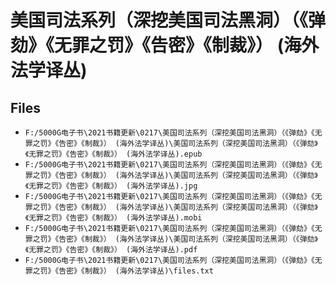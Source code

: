 # 美国司法系列（深挖美国司法黑洞）（《弹劾》《无罪之罚》《告密》《制裁》） (海外法学译丛)

## Files

- `F:/5000G电子书\2021书籍更新\0217\美国司法系列（深挖美国司法黑洞）（《弹劾》《无罪之罚》《告密》《制裁》） (海外法学译丛)\美国司法系列（深挖美国司法黑洞）（《弹劾》《无罪之罚》《告密》《制裁》） (海外法学译丛).epub`
- `F:/5000G电子书\2021书籍更新\0217\美国司法系列（深挖美国司法黑洞）（《弹劾》《无罪之罚》《告密》《制裁》） (海外法学译丛)\美国司法系列（深挖美国司法黑洞）（《弹劾》《无罪之罚》《告密》《制裁》） (海外法学译丛).jpg`
- `F:/5000G电子书\2021书籍更新\0217\美国司法系列（深挖美国司法黑洞）（《弹劾》《无罪之罚》《告密》《制裁》） (海外法学译丛)\美国司法系列（深挖美国司法黑洞）（《弹劾》《无罪之罚》《告密》《制裁》） (海外法学译丛).mobi`
- `F:/5000G电子书\2021书籍更新\0217\美国司法系列（深挖美国司法黑洞）（《弹劾》《无罪之罚》《告密》《制裁》） (海外法学译丛)\美国司法系列（深挖美国司法黑洞）（《弹劾》《无罪之罚》《告密》《制裁》） (海外法学译丛).pdf`
- `F:/5000G电子书\2021书籍更新\0217\美国司法系列（深挖美国司法黑洞）（《弹劾》《无罪之罚》《告密》《制裁》） (海外法学译丛)\files.txt`
